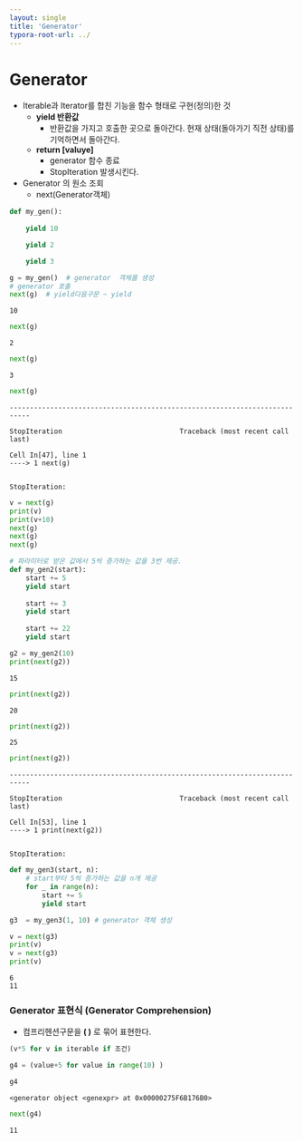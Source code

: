 ```yaml
---
layout: single
title: 'Generator'
typora-root-url: ../
---
```



# Generator
- Iterable과 Iterator를 합친 기능을 함수 형태로 구현(정의)한 것
    - **yield 반환값**
        - 반환값을 가지고 호출한 곳으로 돌아간다. 현재 상태(돌아가기 직전 상태)를 기억하면서 돌아간다. 
    - **return \[valuye\]**
        - generator 함수 종료
        - StopIteration 발생시킨다.
- Generator 의 원소 조회
    - next(Generator객체)


```python
def my_gen():
    
    yield 10

    yield 2

    yield 3
```


```python
g = my_gen()  # generator  객체를 생성
# generator 호출
next(g)  # yield다음구문 ~ yield
```




    10




```python
next(g)
```




    2




```python
next(g)
```




    3




```python
next(g)
```


    ---------------------------------------------------------------------------
    
    StopIteration                             Traceback (most recent call last)
    
    Cell In[47], line 1
    ----> 1 next(g)


    StopIteration: 



```python
v = next(g)
print(v)
print(v+10)
next(g)
next(g)
next(g)
```


```python
# 파라미터로 받은 값에서 5씩 증가하는 값을 3번 제공.
def my_gen2(start):
    start += 5
    yield start
    
    start += 3
    yield start
    
    start += 22
    yield start
```


```python
g2 = my_gen2(10)
print(next(g2))
```

    15



```python
print(next(g2))
```

    20



```python
print(next(g2))
```

    25



```python
print(next(g2))
```


    ---------------------------------------------------------------------------
    
    StopIteration                             Traceback (most recent call last)
    
    Cell In[53], line 1
    ----> 1 print(next(g2))


    StopIteration: 



```python
def my_gen3(start, n):
    # start부터 5씩 증가하는 값을 n개 제공
    for _ in range(n):
        start += 5
        yield start
```


```python
g3  = my_gen3(1, 10) # generator 객체 생성
```


```python
v = next(g3)
print(v)
v = next(g3)
print(v)
```

    6
    11


### Generator 표현식 (Generator Comprehension)
- 컴프리헨션구문을 **( )** 로 묶어 표현한다.


```python
(v*5 for v in iterable if 조건)
```


```python
g4 = (value+5 for value in range(10) )
```


```python
g4
```




    <generator object <genexpr> at 0x00000275F6B176B0>




```python
next(g4)
```




    11
